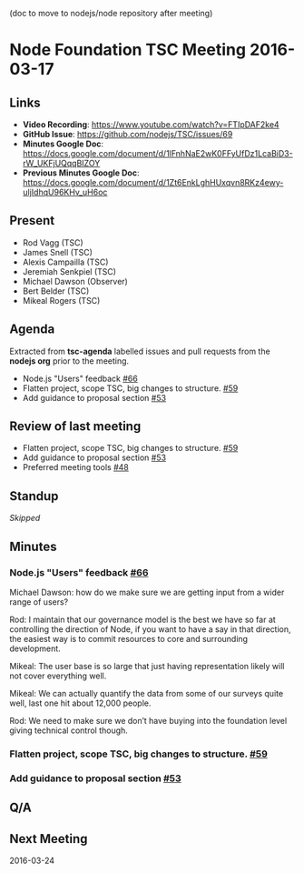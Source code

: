 (doc to move to nodejs/node repository after meeting)

# Node Foundation TSC Meeting 2016-03-17

## Links

* **Video Recording**: https://www.youtube.com/watch?v=FTIpDAF2ke4
* **GitHub Issue**: https://github.com/nodejs/TSC/issues/69
* **Minutes Google Doc**: <https://docs.google.com/document/d/1lFnhNaE2wK0FFyUfDz1LcaBiD3-rW_UKFjUQqqBIZOY>
* **Previous Minutes Google Doc**: <https://docs.google.com/document/d/1Zt6EnkLghHUxqvn8RKz4ewy-uljIdhqU96KHv_uH6oc>

## Present

* Rod Vagg (TSC)
* James Snell (TSC)
* Alexis Campailla (TSC)
* Jeremiah Senkpiel (TSC)
* Michael Dawson (Observer)
* Bert Belder (TSC)
* Mikeal Rogers (TSC)

## Agenda

Extracted from **tsc-agenda** labelled issues and pull requests from the **nodejs org** prior to the meeting.

* Node.js "Users" feedback [#66](https://github.com/nodejs/TSC/issues/66)
* Flatten project, scope TSC, big changes to structure. [#59](https://github.com/nodejs/TSC/pull/59)
* Add guidance to proposal section [#53](https://github.com/nodejs/TSC/pull/53)

## Review of last meeting

* Flatten project, scope TSC, big changes to structure. [#59](https://github.com/nodejs/TSC/pull/59)
* Add guidance to proposal section [#53](https://github.com/nodejs/TSC/pull/53)
* Preferred meeting tools [#48](https://github.com/nodejs/TSC/issues/48)

## Standup

_Skipped_

## Minutes

### Node.js "Users" feedback [#66](https://github.com/nodejs/TSC/issues/66)

Michael Dawson: how do we make sure we are getting input from a wider range of users?

Rod: I maintain that our governance model is the best we have so far at controlling the direction of Node, if you want to have a say in that direction, the easiest way is to commit resources to core and surrounding development.

Mikeal: The user base is so large that just having representation likely will not cover everything well.

Mikeal: We can actually quantify the data from some of our surveys quite well, last one hit about 12,000 people.

Rod: We need to make sure we don’t have buying into the foundation level giving technical control though.

### Flatten project, scope TSC, big changes to structure. [#59](https://github.com/nodejs/TSC/pull/59)

### Add guidance to proposal section [#53](https://github.com/nodejs/TSC/pull/53)

## Q/A

## Next Meeting

2016-03-24
